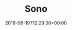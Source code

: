 ---
path: "/sono"
date: "2018-06-19T12:29:00+00:00"
title: "Sono"
tags: ["Virtual Reality"]
thumbnail: "https://i.imgur.com/w7W6t2J.gif"
cover: "sono.png"
embed: '<iframe width="100%" height="450" src="https://www.youtube.com/embed/e30AUS9HFtE?rel=0&amp;controls=1&amp;showinfo=0" frameborder="0" allow="autoplay; encrypted-media" allowfullscreen></iframe>'
about: "‘SONO’ is a binaural webVR musical performance featuring music from Livyatanim’s debut album ‘After the Waters’.

The ‘venue’ in which the band plays is a dark crater located in a surreal outer-space environment, surrounded by cosmic events and astronomical phenomenons. ‘SONO’ features three songs, each of them played by the band as the surrounding world changes around them. The music, like the visuals – is binaural, allowing the audience to move around and hear what they would hear if they were surrounded by the band.

The experience can be watched on a wide range of platforms from desktop computers, mobile phones and VR headsets."
links: [['Full Experience', 'http://sono.livyatanim.com/'], ['Album', 'https://livyatanim.bandcamp.com'], ['Presskit', 'http://sono.livyatanim.com/media/sono_mediakit.zip'], ['Making-of', 'https://www.youtube.com/watch?v=5_0eb7B9yoo']]
components: [['code', 'Javascript, GLSL'], ['software', 'Blender, e-on Vue, TouchDesigner, Autodesk Maya and Ableton Live, Web Audio API, Web MIDI API & WebVR API.'], ['3d', 'Three.js']]
credits: 'Developed with Yannis Gravezas, Ronen Tanchum, Ilya Marcus and Livyatanim'
press: [['Creators Project', 'https://creators.vice.com/en_us/article/aenxpb/sono-livyatanim-audio-reactive-live-vr-performance'], ['WebVR Experiments with Google', 'https://experiments.withgoogle.com/sono'], ['VRRoom', 'https://www.vrroom.buzz/vr-news/immersive-arts/cosmic-visuals-react-live-audio-vr-show']]
excerpt: "A cosmic webVR music performance"
---